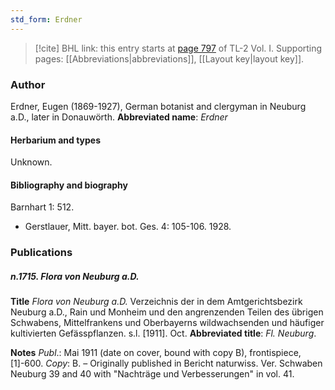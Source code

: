 ```yaml
---
std_form: Erdner
---
```


> [!cite] BHL link: this entry starts at [page 797](https://www.biodiversitylibrary.org/page/33120928) of TL-2 Vol. I.
> Supporting pages: [[Abbreviations|abbreviations]], [[Layout key|layout key]].

### Author

Erdner, Eugen (1869-1927), German botanist and clergyman in Neuburg a.D., later in Donauwörth. 
**Abbreviated name**: *Erdner*

#### Herbarium and types

Unknown.

#### Bibliography and biography

Barnhart 1: 512.
- Gerstlauer, Mitt. bayer. bot. Ges. 4: 105-106. 1928.

### Publications

##### n.1715. Flora von Neuburg a.D.

**Title**
*Flora von Neuburg a.D.* Verzeichnis der in dem Amtgerichtsbezirk Neuburg a.D., Rain und Monheim und den angrenzenden Teilen des übrigen Schwabens, Mittelfrankens und Oberbayerns wildwachsenden und häufiger kultivierten Gefässpflanzen. s.l. \[1911\]. Oct.
**Abbreviated title**: *Fl. Neuburg*.

**Notes**
*Publ*.: Mai 1911 (date on cover, bound with copy B), frontispiece, \[1\]-600. *Copy*: B. – Originally published in Bericht naturwiss. Ver. Schwaben Neuburg 39 and 40 with "Nachträge und Verbesserungen" in vol. 41.

